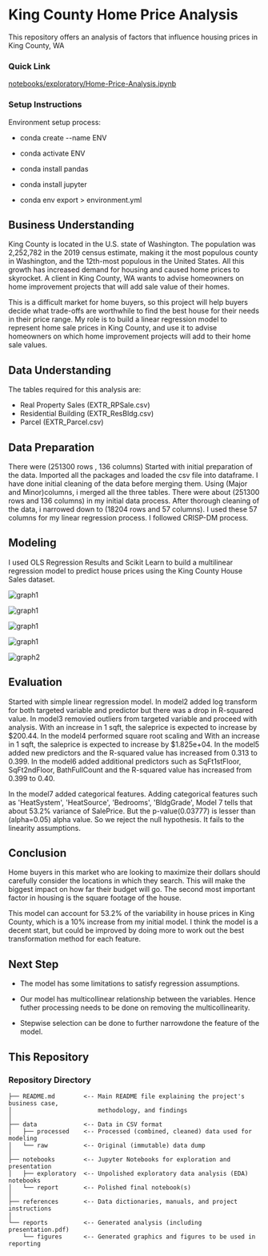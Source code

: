 # King County Home Price Analysis

This repository offers an analysis of factors that influence housing prices in King County, WA


### Quick Link

[notebooks/exploratory/Home-Price-Analysis.ipynb](notebooks/exploratory/final_notebook.ipynb)


### Setup Instructions

Environment setup process:

- conda create --name ENV

- conda activate ENV

- conda install pandas

- conda install jupyter

- conda env export > environment.yml        


## Business Understanding

King County is located in the U.S. state of Washington. The population was 2,252,782 in the 2019 census estimate, making it the most populous county in Washington, and the 12th-most populous in the United States. All this growth has increased demand for housing and caused home prices to skyrocket. A client in King County, WA wants to advise homeowners on home improvement projects that will add sale value of their homes.


This is a difficult market for home buyers, so this project will help buyers decide what trade-offs are worthwhile to find the best house for their needs in their price range. My role is to build a linear regression model to represent home sale prices in King County, and use it to advise homeowners on which home improvement projects will add to their home sale values.

## Data Understanding

The tables required for this analysis are:

- Real Property Sales (EXTR_RPSale.csv)
- Residential Building (EXTR_ResBldg.csv)
- Parcel (EXTR_Parcel.csv)


## Data Preparation

There were (251300 rows , 136 columns)
Started with initial preparation of the data. Imported all the packages and loaded the csv file into dataframe. I have done initial cleaning of the data before merging them. Using (Major and Minor)columns, i merged all the three tables. There were about (251300 rows and 136 columns) in my initial data process. After thorough cleaning of the data, i narrowed down to (18204 rows and 57 columns). I used these 57 columns for my linear regression process. I followed CRISP-DM process.


## Modeling

I used OLS Regression Results and Scikit Learn to build a multilinear regression model to predict house prices using the King County House Sales dataset.


![graph1](reports/Model.png)

![graph1](reports/Model1.png)

![graph1](reports/Model2.png)

![graph1](reports/Model3.png)

![graph2](reports/Model4.png)



## Evaluation

Started with simple linear regression model. In model2 added log transform for both targeted variable and predictor but there was a drop in R-squared value. In model3 removied outliers from targeted variable and proceed with analysis. With an increase in 1 sqft, the saleprice is expected to increase by $200.44. In the model4 performed square root scaling and With an increase in 1 sqft, the saleprice is expected to increase by $1.825e+04. In the model5 added new predictors and the R-squared value has increased from 0.313 to 0.399. In the model6 added additional predictors such as SqFt1stFloor, SqFt2ndFloor, BathFullCount and the  R-squared value has increased from 0.399 to 0.40.

In the model7 added categorical features. Adding categorical features such as 'HeatSystem', 'HeatSource', 'Bedrooms', 'BldgGrade', Model 7 tells that about 53.2% variance of SalePrice. But the p-value(0.03777) is lesser than (alpha=0.05) alpha value. So we reject the null hypothesis. It fails to the linearity assumptions. 


## Conclusion

Home buyers in this market who are looking to maximize their dollars should carefully consider the locations in which they search. This will make the biggest impact on how far their budget will go. The second most important factor in housing is the square footage of the house.

This model can account for 53.2% of the variability in house prices in King County, which is a 10% increase from my initial model. I think the model is a decent start, but could be improved by doing more to work out the best transformation method for each feature.

## Next Step

- The model has some limitations to satisfy regression assumptions.

- Our model has multicollinear relationship between the variables. Hence futher processing needs to be done on removing the multicollinearity.

- Stepwise selection can be done to further narrowdone the feature of the model.

## This Repository

### Repository Directory

```
├── README.md        <-- Main README file explaining the project's business case,
│                        methodology, and findings
│
├── data             <-- Data in CSV format
│   ├── processed    <-- Processed (combined, cleaned) data used for modeling
│   └── raw          <-- Original (immutable) data dump
│
├── notebooks        <-- Jupyter Notebooks for exploration and presentation
│   ├── exploratory  <-- Unpolished exploratory data analysis (EDA) notebooks
│   └── report       <-- Polished final notebook(s)
│
├── references       <-- Data dictionaries, manuals, and project instructions
│
└── reports          <-- Generated analysis (including presentation.pdf)
    └── figures      <-- Generated graphics and figures to be used in reporting
```
